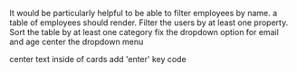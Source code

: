 It would be particularly helpful to be able to filter employees by name.
a table of employees should render. 
Filter the users by at least one property.
Sort the table by at least one category
fix the dropdown option for email and age
center the dropdown menu

center text inside of cards
add 'enter' key code


